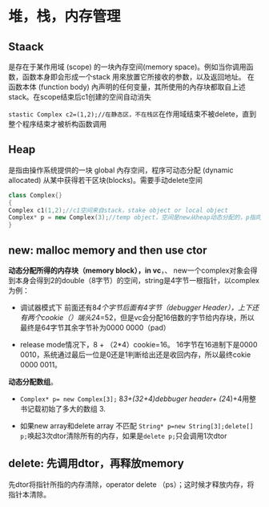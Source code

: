 # 堆，栈，内存管理

## Staack

是存在于某作用域 (scope) 的一块內存空间(memory space)。例如当你调用函数，函数本身即会形成一个stack 用來放置它所接收的参数，以及返回地址。 在函数本体 (function body) 內声明的任何变量，其所使用的內存块都取自上述 stack。在scope结束后c1创建的空间自动消失

``stastic Complex c2=(1,2);//在静态区，不在栈区``在作用域结束不被delete，直到整个程序结束才被析构函数调用

## Heap

是指由操作系统提供的一块 global 內存空间，程序可动态分配 (dynamic allocated) 从某中获得若干区块(blocks)。需要手动delete空间

```c++
class Complex{}
{
Complex c1(1,2);//c1空间来自stack，stake object or local object
Complex* p = new Complex(3);//temp object，空间是new从heap动态分配的，p指向这段空间
}
```

## new: malloc memory and then use ctor

**动态分配所得的内存块（memory block），in vc**，、
new一个complex对象会得到本身会得到2的double（8字节）的空间，string是4字节一根指针，以complex为例：

- 调试器模式下 前面还有8*4个字节后面有4字节（debugger Header），上下还有两个cookie（）端头2*4=52，但是vc会分配16倍数的字节给内存块，所以最终是64字节其余字节补为0000 0000（pad）

- release mode情况下，8 + （2*4）cookie=16。 16字节在16进制下是0000 0010，系统通过最后一位是0还是1判断给出还是收回内存，所以最终cokie 0000 0011。

**动态分配数组**。

- ``Complex* p= new Complex[3];``
8*3+(32+4)debbuger header+ (2*4)+4用整书记载初始了多大的数组 3.

- 如果new array和delete array 不匹配 ``String* p=new String[3];delete[] p;``唤起3次dtor清除所有的内存，如果是``delete p;``只会调用1次dtor

## delete: 先调用dtor，再释放memory

先dtor将指针所指的内存清除，operator delete （ps）；这时候才释放内存，将指针本清除。
